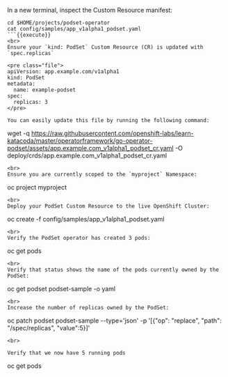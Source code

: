 In a new terminal, inspect the Custom Resource manifest:

```
cd $HOME/projects/podset-operator
cat config/samples/app_v1alpha1_podset.yaml
```{{execute}}
<br>
Ensure your `kind: PodSet` Custom Resource (CR) is updated with `spec.replicas`

<pre class="file">
apiVersion: app.example.com/v1alpha1
kind: PodSet
metadata:
  name: example-podset
spec:
  replicas: 3
</pre>

You can easily update this file by running the following command:

```
wget -q https://raw.githubusercontent.com/openshift-labs/learn-katacoda/master/operatorframework/go-operator-podset/assets/app.example.com_v1alpha1_podset_cr.yaml -O deploy/crds/app.example.com_v1alpha1_podset_cr.yaml
```{{execute}}
<br>
Ensure you are currently scoped to the `myproject` Namespace:

```
oc project myproject
```{{execute}}
<br>
Deploy your PodSet Custom Resource to the live OpenShift Cluster:

```
oc create -f config/samples/app_v1alpha1_podset.yaml
```{{execute}}
<br>
Verify the PodSet operator has created 3 pods:

```
oc get pods
```{{execute}}
<br>
Verify that status shows the name of the pods currently owned by the PodSet:

```
oc get podset podset-sample -o yaml
```{{execute}}
<br>
Increase the number of replicas owned by the PodSet:

```
oc patch podset podset-sample --type='json' -p '[{"op": "replace", "path": "/spec/replicas", "value":5}]'
```{{execute}}
<br>

Verify that we now have 5 running pods
```
oc get pods
```{{execute}}
